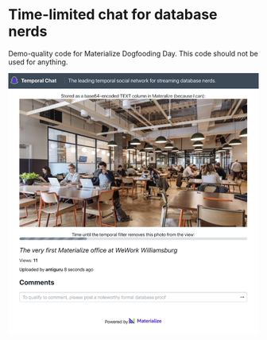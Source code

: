 # Time-limited chat for database nerds

Demo-quality code for Materialize Dogfooding Day. This code should not be used
for anything.

<img src="./screenshot.png" />

